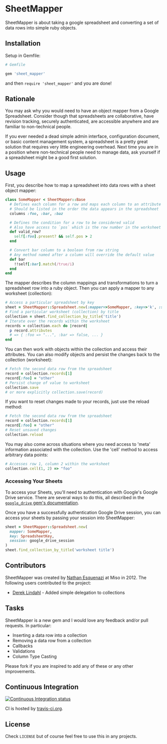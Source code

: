 # SheetMapper

SheetMapper is about taking a google spreadsheet and converting a set of data rows into simple ruby objects.

## Installation

Setup in Gemfile:

```ruby
# Gemfile

gem 'sheet_mapper'
```

and then `require 'sheet_mapper'` and you are done!

## Rationale

You may ask why you would need to have an object mapper from a Google Spreadsheet. Consider though that spreadsheets are collaborative, have revision tracking, securely authenticated, are accessible anywhere and are familiar to non-technical people.

If you ever needed a dead simple admin interface, configuration document, or basic content management system, a spreadsheet is a pretty great solution that requires very little engineering overhead. Next time you are in a position where non-technical people
need to manage data, ask yourself if a spreadsheet might be a good first solution.

## Usage

First, you describe how to map a spreadsheet into data rows with a sheet object mapper:

```ruby
class SomeMapper < SheetMapper::Base
  # Defines each column for a row and maps each column to an attribute
  # Should be listed in the order the data appears in the spreadsheet
  columns :foo, :bar, :baz

  # Defines the condition for a row to be considered valid
  # Also have access to `pos` which is the row number in the worksheet
  def valid_row?
    self[:foo].present? && self.pos > 2
  end

  # Convert bar column to a boolean from raw string
  # Any method named after a column will override the default value
  def bar
    !!self[:bar].match(/true/i)
  end
end
```

The mapper describes the column mappings and transformations to turn a spreadsheet row into a ruby object. Then you can apply
a mapper to any worksheet (collection):

```ruby
# Access a particular spreadsheet by key
sheet = SheetMapper::Spreadsheet.new(:mapper=>SomeMapper, :key=>'k', :session => YourGoogleSession)
# Find a particular worksheet (collection) by title
collection = sheet.find_collection_by_title('title')
# Iterate over the records within the worksheet
records = collection.each do |record|
  p record.attributes
  # => { :foo => "...", :bar => false, ... }
end
```

You can then work with objects within the collection and access their attributes. You can also modify objects and
persist the changes back to the collection (worksheet):

```ruby
# Fetch the second data row from the spreadsheet
record = collection.records[1]
record[:foo] = "other"
# Persist change of value to worksheet
collection.save
# or more explicitly collection.save(record)
```

If you want to reset changes made to your records, just use the reload method:

```ruby
# Fetch the second data row from the spreadsheet
record = collection.records[1]
record[:foo] = "other"
# Reset unsaved changes
collection.reload
```

You may also come across situations where you need access to 'meta' information associated with the collection.
Use the 'cell' method to access arbitrary data points:

```ruby
# Accesses row 1, column 2 within the worksheet
collection.cell(1, 2) => "foo"
```

### Accessing Your Sheets

To access your Sheets, you'll need to authentication with Google's Google Drive service. There are several ways to do this, all described in the [`google_drive` gem's documentation](https://github.com/gimite/google-drive-ruby/blob/master/doc/authorization.md).

Once you have a successfully authentication Google Drive session, you can access
your sheets by passing your session into SheetMapper:

```ruby
sheet = SheetMapper::Spreadsheet.new(
  mapper: SomeMapper,
  key: SpreadsheetKey,
  session: google_drive_session
)
sheet.find_collection_by_title('worksheet title')
```

## Contributors

SheetMapper was created by [Nathan Esquenazi](http://github.com/nesquena) at Miso in 2012. The following users
contributed to the project:

 * [Derek Lindahl](https://github.com/dlindahl) - Added simple delegation to collections

## Tasks

SheetMapper is a new gem and I would love any feedback and/or pull requests. In particular:

 * Inserting a data row into a collection
 * Removing a data row from a collection
 * Callbacks
 * Validations
 * Column Type Casting

Please fork if you are inspired to add any of these or any other improvements.

## Continuous Integration ##

[![Continuous Integration status](https://secure.travis-ci.org/nesquena/sheet_mapper.png)](http://travis-ci.org/nesquena/sheet_mapper)

CI is hosted by [travis-ci.org](http://travis-ci.org).

## License

Check `LICENSE` but of course feel free to use this in any projects.
